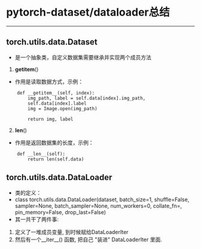 # pytorch-dataset/dataloader总结
***
## torch.utils.data.Dataset
- 是一个抽象类，自定义数据集需要继承并实现两个成员方法
1. __getitem__()
- 作用是读取数据方式，示例：
```language
    def __getitem__(self, index):
        img_path, label = self.data[index].img_path, 	
        self.data[index].label
        img = Image.open(img_path)

        return img, label
```

2. __len__()
- 作用是返回数据集的长度，示例：
```language
    def __len__(self):
        return len(self.data)
```
## torch.utils.data.DataLoader
- 类的定义：
- class torch.utils.data.DataLoader(dataset, batch_size=1, shuffle=False, sampler=None, batch_sampler=None, num_workers=0, collate_fn=<function default_collate>, pin_memory=False, drop_last=False)
- 其一共干了两件事: 
1. 定义了一堆成员变量, 到时候赋给DataLoaderIter
2. 然后有一个__iter__() 函数, 把自己 "装进" DataLoaderIter 里面.


 


